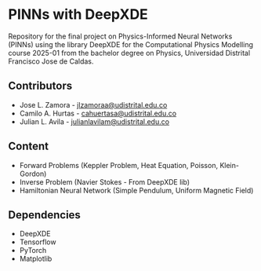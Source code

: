 # PINNs with DeepXDE
Repository for the final project on Physics-Informed Neural Networks (PINNs)
using the library DeepXDE for the Computational Physics Modelling course 2025-01
from the bachelor degree on Physics, Universidad Distrital Francisco Jose de Caldas.

## Contributors
- Jose L. Zamora - jlzamoraa@udistrital.edu.co
- Camilo A. Hurtas - cahuertasa@udistrital.edu.co
- Julian L. Avila - julianlavilam@udistrital.edu.co

## Content
- Forward Problems (Keppler Problem, Heat Equation, Poisson, Klein-Gordon)
- Inverse Problem (Navier Stokes - From DeepXDE lib)
- Hamiltonian Neural Network (Simple Pendulum, Uniform Magnetic Field)

## Dependencies
- DeepXDE
- Tensorflow
- PyTorch
- Matplotlib
